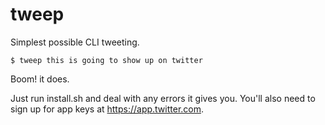 # tweep
Simplest possible CLI tweeting.

```console
$ tweep this is going to show up on twitter
```

Boom! it does.

Just run install.sh and deal with any errors it gives you. You'll also need to sign up for app keys at https://app.twitter.com.

